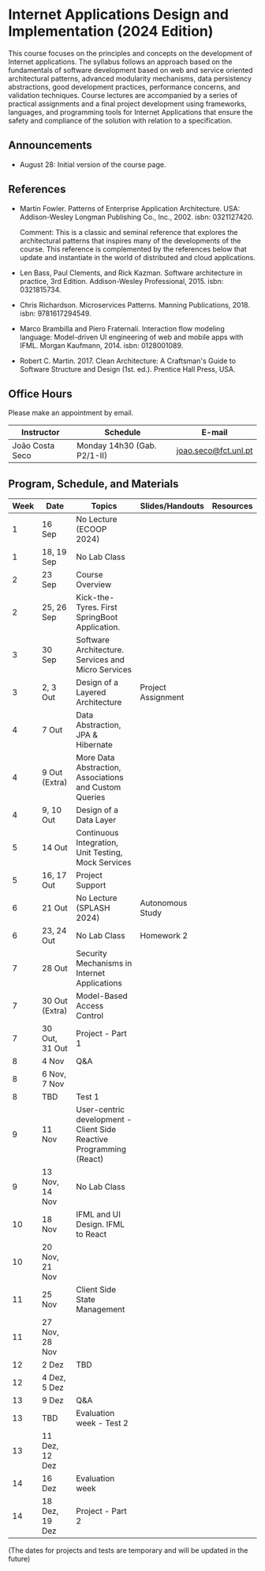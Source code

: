 # Internet Applications Design and Implementation (2024 Edition)

This course focuses on the principles and concepts on the development of Internet applications. The syllabus follows an approach based on the fundamentals of software development based on web and service oriented architectural patterns, advanced modularity mechanisms, data persistency abstractions, good development practices, performance concerns, and validation techniques. Course lectures are accompanied by a series of practical assignments and a final project development using frameworks, languages, and programming tools for Internet Applications that ensure the safety and compliance of the solution with relation to a specification.

## Announcements

* August 28: Initial version of the course page.

## References

- Martin Fowler. Patterns of Enterprise Application Architecture. USA: Addison-Wesley Longman Publishing Co., Inc., 2002. isbn: 0321127420.

    Comment: This is a classic and seminal reference that explores the architectural patterns that inspires many of the developments of the course. This reference is complemented by the references below that update and instantiate in the world of distributed and cloud applications.

- Len Bass, Paul Clements, and Rick Kazman. Software architecture in practice, 3rd Edition. Addison-Wesley Professional, 2015. isbn: 0321815734.

- Chris Richardson. Microservices Patterns. Manning Publications, 2018. isbn: 9781617294549.

- Marco Brambilla and Piero Fraternali. Interaction flow modeling language: Model-driven UI engineering of web and mobile apps with IFML. Morgan Kaufmann, 2014. isbn: 0128001089.

- Robert C. Martin. 2017. Clean Architecture: A Craftsman's Guide to Software Structure and Design (1st. ed.). Prentice Hall Press, USA. 

## Office Hours

Please make an appointment by email.

| Instructor | Schedule | E-mail |
| -------- | -------- | -------- |
| João Costa Seco | Monday 14h30 (Gab. P2/1-II) | joao.seco@fct.unl.pt |

## Program, Schedule, and Materials


| Week | Date | Topics | Slides/Handouts | Resources |
| -------- | -------- | -------- | -------- | -------- |
| 1  | 16 Sep   | No Lecture (ECOOP 2024) |   
| 1  | 18, 19 Sep   | No Lab Class |    |
| 2  | 23 Sep   | Course Overview  |  
| 2  | 25, 26 Sep   | Kick-the-Tyres. First SpringBoot Application. |  
| 3  | 30 Sep   | Software Architecture. Services and Micro Services |
| 3  | 2, 3 Out   | Design of a Layered Architecture | Project Assignment |
| 4  | 7 Out   | Data Abstraction, JPA & Hibernate |
| 4  | 9 Out (Extra) | More Data Abstraction, Associations and Custom Queries |
| 4  | 9, 10 Out   | Design of a Data Layer |
| 5  | 14 Out   | Continuous Integration, Unit Testing, Mock Services |
| 5  | 16, 17 Out   | Project Support |
| 6  | 21 Out   | No Lecture (SPLASH 2024) | Autonomous Study
| 6  | 23, 24 Out   | No Lab Class | Homework 2
| 7  | 28 Out   | Security Mechanisms in Internet Applications |
| 7  | 30 Out (Extra)   | Model-Based Access Control |
| 7  | 30 Out, 31 Out | Project - Part 1 |
| 8  | 4 Nov   |  Q&A  |
| 8  | 6 Nov, 7 Nov   |  |
| 8  | TBD  | Test 1 |
| 9  | 11 Nov   | User-centric development - Client Side Reactive Programming (React) |
| 9  | 13 Nov, 14 Nov   | No Lab Class  |
| 10  | 18 Nov  | IFML and UI Design. IFML to React |
| 10  | 20 Nov, 21 Nov   |  |
| 11  | 25 Nov   | Client Side State Management |
| 11  | 27 Nov, 28 Nov   |  |
| 12  | 2 Dez   | TBD |
| 12  | 4 Dez, 5 Dez   |  |
| 13  | 9 Dez   |  Q&A 
| 13  | TBD | Evaluation week - Test 2
| 13  | 11 Dez, 12 Dez   |  |
| 14  | 16 Dez   | Evaluation week |
| 14  | 18 Dez, 19 Dez   | Project - Part 2 |

(The dates for projects and tests are temporary and will be updated in the future)
